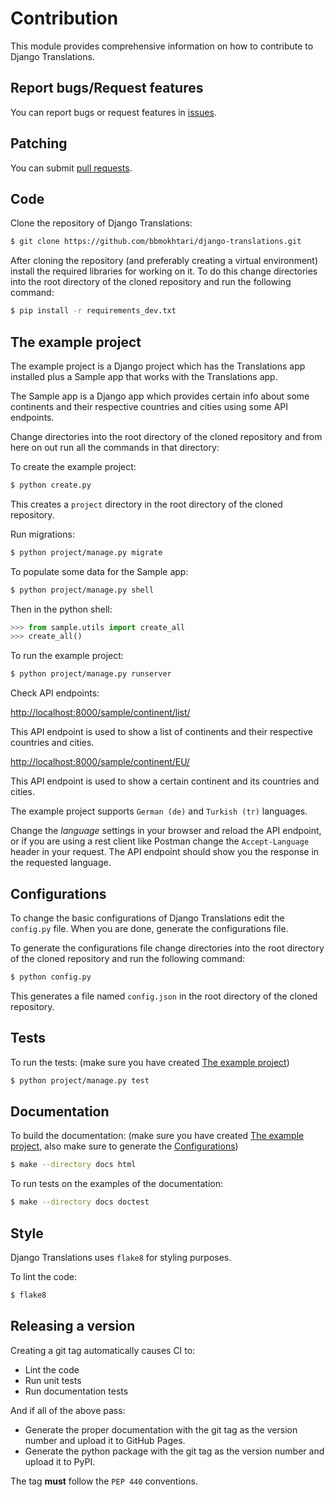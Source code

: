 # Contribution

[comment]: # "any changes to this module must also be reflected in /docs/contribution.rst"

This module provides comprehensive information on how to contribute to
Django Translations.

## Report bugs/Request features

You can report bugs or request features in
[issues](https://github.com/bbmokhtari/django-translations/issues).

## Patching

You can submit [pull
requests](https://github.com/bbmokhtari/django-translations/pulls).

## Code

Clone the repository of Django Translations:

```bash
$ git clone https://github.com/bbmokhtari/django-translations.git
```

After cloning the repository (and preferably creating a virtual
environment) install the required libraries for working on it. To do
this change directories into the root directory of the cloned repository
and run the following command:

```bash
$ pip install -r requirements_dev.txt
```

## The example project

The example project is a Django project which has the Translations app
installed plus a Sample app that works with the Translations app.

The Sample app is a Django app which provides certain info about some
continents and their respective countries and cities using some API
endpoints.

Change directories into the root directory of the cloned repository and
from here on out run all the commands in that directory:

To create the example project:

```bash
$ python create.py
```

This creates a `project` directory in the root directory of the cloned
repository.

Run migrations:

```bash
$ python project/manage.py migrate
```

To populate some data for the Sample app:

```bash
$ python project/manage.py shell
```

Then in the python shell:

```python
>>> from sample.utils import create_all
>>> create_all()
```

To run the example project:

```bash
$ python project/manage.py runserver
```

Check API endpoints:

<http://localhost:8000/sample/continent/list/>

This API endpoint is used to show a list of continents and their
respective countries and cities.

<http://localhost:8000/sample/continent/EU/>

This API endpoint is used to show a certain continent and its countries
and cities.

The example project supports `German (de)` and `Turkish (tr)` languages.

Change the _language_ settings in your browser and reload the API
endpoint, or if you are using a rest client like Postman change the
`Accept-Language` header in your request. The API endpoint should show
you the response in the requested language.

## Configurations

To change the basic configurations of Django Translations edit the
`config.py` file. When you are done, generate the configurations file.

To generate the configurations file change directories into the root
directory of the cloned repository and run the following command:

```bash
$ python config.py
```

This generates a file named `config.json` in the root directory of the
cloned repository.

## Tests

To run the tests: (make sure you have created [The example project]())

```bash
$ python project/manage.py test
```

## Documentation

To build the documentation: (make sure you have created [The example
project](), also make sure to generate the
[Configurations](#configurations))

```bash
$ make --directory docs html
```

To run tests on the examples of the documentation:

```bash
$ make --directory docs doctest
```

## Style

Django Translations uses `flake8` for styling purposes.

To lint the code:

```bash
$ flake8
```

## Releasing a version

Creating a git tag automatically causes CI to:

- Lint the code
- Run unit tests
- Run documentation tests

And if all of the above pass:

- Generate the proper documentation with the git tag as the version
  number and upload it to GitHub Pages.
- Generate the python package with the git tag as the version number
  and upload it to PyPI.

The tag **must** follow the `PEP 440` conventions.
